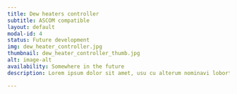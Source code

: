 ```yaml
---
title: Dew heaters controller
subtitle: ASCOM compatible
layout: default
modal-id: 4
status: Future development
img: dew_heater_controller.jpg
thumbnail: dew_heater_controller_thumb.jpg
alt: image-alt
availability: Somewhere in the future
description: Lorem ipsum dolor sit amet, usu cu alterum nominavi lobortis. At duo novum diceret. Tantas apeirian vix et, usu sanctus postulant inciderint ut, populo diceret necessitatibus in vim. Cu eum dicam feugiat noluisse.

---
```

